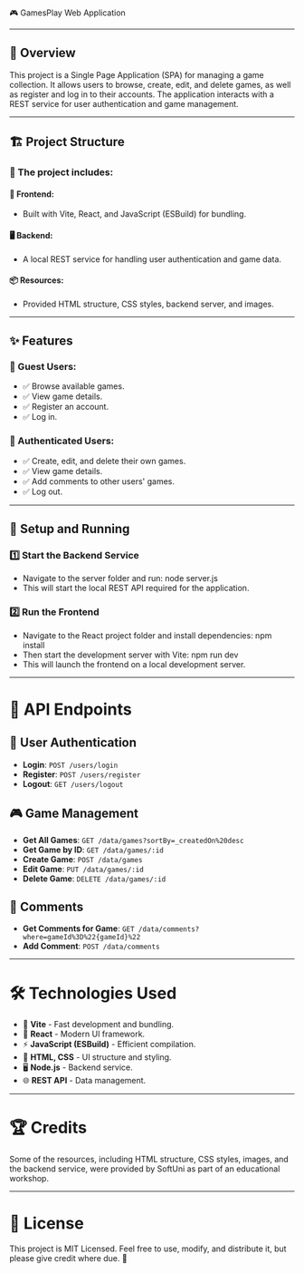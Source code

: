 🎮 GamesPlay Web Application

---

## 📌 Overview
This project is a Single Page Application (SPA) for managing a game collection. It allows users to browse, create, edit, and delete games, as well as register and log in to their accounts. The application interacts with a REST service for user authentication and game management.

---

## 🏗️ Project Structure
### 🔹 The project includes:
#### 🚀 Frontend:
- Built with Vite, React, and JavaScript (ESBuild) for bundling.
#### 🖥️ Backend:
- A local REST service for handling user authentication and game data.
#### 📦 Resources:
- Provided HTML structure, CSS styles, backend server, and images.
  
---

## ✨ Features
### 👥 Guest Users:
- ✅ Browse available games.
- ✅ View game details.
- ✅ Register an account.
- ✅ Log in.

### 🔐 Authenticated Users:
- ✅ Create, edit, and delete their own games.
- ✅ View game details.
- ✅ Add comments to other users' games.
- ✅ Log out.
  
---

## 🚀 Setup and Running
### 1️⃣ Start the Backend Service
- Navigate to the server folder and run:
node server.js
- This will start the local REST API required for the application.

### 2️⃣ Run the Frontend
- Navigate to the React project folder and install dependencies:
npm install
- Then start the development server with Vite:
npm run dev
- This will launch the frontend on a local development server.
  
---

# 📡 API Endpoints

## 🔑 **User Authentication**
- **Login**: `POST /users/login`
- **Register**: `POST /users/register`
- **Logout**: `GET /users/logout`

## 🎮 **Game Management**
- **Get All Games**: `GET /data/games?sortBy=_createdOn%20desc`
- **Get Game by ID**: `GET /data/games/:id`
- **Create Game**: `POST /data/games`
- **Edit Game**: `PUT /data/games/:id`
- **Delete Game**: `DELETE /data/games/:id`

## 💬 **Comments**
- **Get Comments for Game**: `GET /data/comments?where=gameId%3D%22{gameId}%22`
- **Add Comment**: `POST /data/comments`

---

# 🛠️ **Technologies Used**
- 🚀 **Vite** - Fast development and bundling.
- 🎨 **React** - Modern UI framework.
- ⚡ **JavaScript (ESBuild)** - Efficient compilation.
- 📄 **HTML, CSS** - UI structure and styling.
- 🖥️ **Node.js** - Backend service.
- 🌐 **REST API** - Data management.

---

# 🏆 **Credits**
Some of the resources, including HTML structure, CSS styles, images, and the backend service, were provided by SoftUni as part of an educational workshop.

---

# 📜 **License**
This project is MIT Licensed. Feel free to use, modify, and distribute it, but please give credit where due. 🚀
